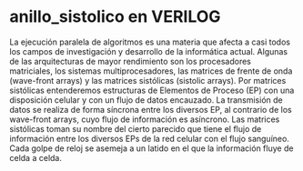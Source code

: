 # anillo_sistolico en VERILOG
La ejecución paralela de algoritmos es una materia que afecta a casi todos los campos de investigación y desarrollo de la informática actual. Algunas de las arquitecturas de mayor rendimiento son los procesadores matriciales, los sistemas multiprocesadores, las matrices de frente de onda (wave-front arrays) y las matrices sistólicas (sistolic arrays). Por matrices sistólicas entenderemos estructuras de Elementos de Proceso (EP) con una disposición celular y con un flujo de datos encauzado. La transmisión de datos se realiza de forma síncrona entre los diversos EP, al contrario de los wave-front arrays, cuyo flujo de información es asíncrono. Las matrices sistólicas toman su nombre del cierto parecido que tiene el flujo de información entre los diversos EPs de la red celular con el flujo sanguíneo. Cada golpe de reloj se asemeja a un latido en el que la información fluye de celda a celda.
